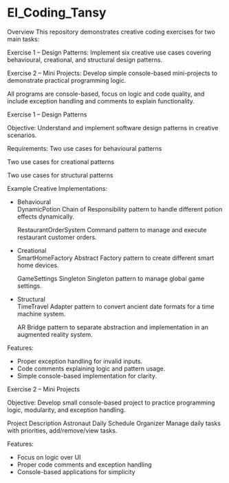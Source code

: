 # EI_Coding_Tansy
Overview
This repository demonstrates creative coding exercises for two main tasks:

Exercise 1 – Design Patterns: Implement six creative use cases covering behavioural, creational, and structural design patterns.

Exercise 2 – Mini Projects: Develop simple console-based mini-projects to demonstrate practical programming logic.

All programs are console-based, focus on logic and code quality, and include exception handling and comments to explain functionality.

Exercise 1 – Design Patterns

Objective:
Understand and implement software design patterns in creative scenarios.

Requirements:
Two use cases for behavioural patterns

Two use cases for creational patterns

Two use cases for structural patterns

Example Creative Implementations:

* Behavioural	  
DynamicPotion	           Chain of Responsibility pattern to handle different potion effects dynamically.

   RestaurantOrderSystem	   Command pattern to manage and execute restaurant customer orders.
* Creational	  
  SmartHomeFactory	       Abstract Factory pattern to create different smart home devices.

    GameSettings             Singleton	Singleton pattern to manage global game settings.
* Structural	  
TimeTravel	             Adapter pattern to convert ancient date formats for a time machine system.

    AR	                     Bridge pattern to separate abstraction and implementation in an augmented reality system.

Features:
* Proper exception handling for invalid inputs.
* Code comments explaining logic and pattern usage.
* Simple console-based implementation for clarity.

Exercise 2 – Mini Projects

Objective:
Develop small console-based project to practice programming logic, modularity, and exception handling.

Project	Description
Astronaut Daily Schedule Organizer	Manage daily tasks with priorities, add/remove/view tasks.

Features:
* Focus on logic over UI
* Proper code comments and exception handling
* Console-based applications for simplicity
